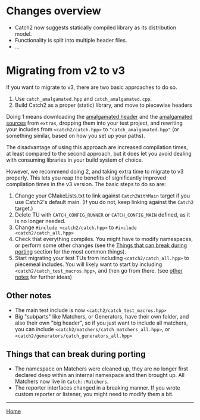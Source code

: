 <a id="top"></a>
# Changes overview
- Catch2 now suggests statically compiled library as its distribution model.
- Functionality is split into multiple header files.
- ...

# Migrating from v2 to v3

If you want to migrate to v3, there are two basic approaches to do so.

1. Use `catch_amalgamated.hpp` and `catch_amalgamated.cpp`.
2. Build Catch2 as a proper (static) library, and move to piecewise headers

Doing 1 means downloading the [amalgamated header](/extras/catch_amalgamated.hpp)
and the [amalgamated sources](/extras/catch_amalgamated.cpp) from `extras`,
dropping them into your test project, and rewriting your includes from
`<catch2/catch.hpp>` to `"catch_amalgamated.hpp"` (or something similar,
based on how you set up your paths).

The disadvantage of using this approach are increased compilation times,
at least compared to the second approach, but it does let you avoid
dealing with consuming libraries in your build system of choice.


However, we recommend doing 2, and taking extra time to migrate to v3
properly. This lets you reap the benefits of significantly improved
compilation times in the v3 version. The basic steps to do so are:

1. Change your CMakeLists.txt to link against `Catch2WithMain` target if
you use Catch2's default main. (If you do not, keep linking against
the `Catch2` target.)
2. Delete TU with `CATCH_CONFIG_RUNNER` or `CATCH_CONFIG_MAIN` defined,
as it is no longer needed.
3. Change `#include <catch2/catch.hpp>` to `#include <catch2/catch_all.hpp>`
4. Check that everything compiles. You might have to modify namespaces,
or perform some other changes (see the
[Things that can break during porting](#things-that-can-break-during-porting)
section for the most common things).
5. Start migrating your test TUs from including `<catch2/catch_all.hpp>`
to piecemeal includes. You will likely want to start by including
`<catch2/catch_test_macros.hpp>`, and then go from there. (see
[other notes](#other-notes) for further ideas)

## Other notes
* The main test include is now `<catch2/catch_test_macros.hpp>`
* Big "subparts" like Matchers, or Generators, have their own folder, and
also their own "big header", so if you just want to include all matchers,
you can include `<catch2/matchers/catch_matchers_all.hpp>`,
or `<catch2/generators/catch_generators_all.hpp>`


## Things that can break during porting
* The namespace on Matchers were cleaned up, they are no longer first declared
deep within an internal namespace and then brought up. All Matchers now live
in `Catch::Matchers`.
* The reporter interfaces changed in a breaking manner. If you wrote custom
reporter or listener, you might need to modify them a bit.


---

[Home](Readme.md#top)
